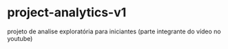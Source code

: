 # project-analytics-v1
projeto de analise exploratória para iniciantes (parte integrante do vídeo no youtube)
